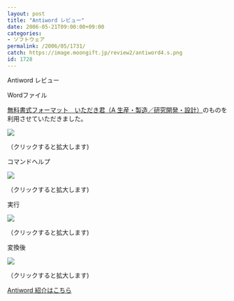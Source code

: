 ```yaml
---
layout: post
title: "Antiword レビュー"
date: 2006-05-21T09:00:00+09:00
categories:
- ソフトウェア
permalink: /2006/05/1731/
catch: https://image.moongift.jp/review2/antiword4.s.png
id: 1728
---
```

Antiword レビュー  
<!--more-->

Wordファイル

  

[無料書式フォーマット　いただき君（A 生産・製造／研究開発・設計）](http://www.urbanproduce.com/download/itadakikun.html)のものを利用させていただきました。

  

[![](https://image.moongift.jp/review2/antiword1.s.png)](https://image.moongift.jp/review2/antiword1.png)  
  
（クリックすると拡大します)

  

コマンドヘルプ

  

[![](https://image.moongift.jp/review2/antiword2.s.png)](https://image.moongift.jp/review2/antiword2.png)  
  
（クリックすると拡大します)

  

実行

  

[![](https://image.moongift.jp/review2/antiword4.s.png)](https://image.moongift.jp/review2/antiword4.png)  
  
（クリックすると拡大します)

  

変換後

  

[![](https://image.moongift.jp/review2/antiword3.s.png)](https://image.moongift.jp/review2/antiword3.png)  
  
（クリックすると拡大します)

  

[Antiword 紹介はこちら](http://oss.moongift.jp/intro/i-1725.html)

